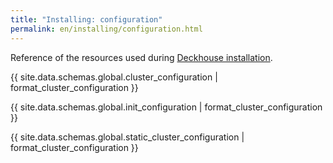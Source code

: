 ```yaml
---
title: "Installing: configuration"
permalink: en/installing/configuration.html
---
```


Reference of the resources used during [Deckhouse installation](./).

{{ site.data.schemas.global.cluster_configuration | format_cluster_configuration }}

{{ site.data.schemas.global.init_configuration | format_cluster_configuration }}

{{ site.data.schemas.global.static_cluster_configuration | format_cluster_configuration }}
